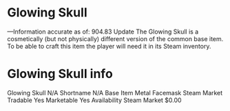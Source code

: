 # Glowing Skull

—Information accurate as of: 904.83 Update
The Glowing Skull is a cosmetically (but not physically) different version of the common base item. To be able to craft this item the player will need it in its Steam inventory.
# Glowing Skull info

Glowing Skull
N/A
Shortname
N/A
Base Item
Metal Facemask
Steam Market
Tradable
Yes
Marketable
Yes
Availability
Steam Market
$0.00
